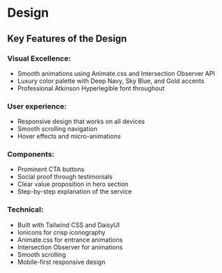 # Design

## Key Features of the Design

### Visual Excellence: 
- Smooth animations using Animate.css and Intersection Observer API
- Luxury color palette with Deep Navy, Sky Blue, and Gold accents
- Professional Atkinson Hyperlegible font throughout

### User experience:
- Responsive design that works on all devices
- Smooth scrolling navigation
- Hover effects and micro-animations

### Components:
- Prominent CTA buttons
- Social proof through testimonials
- Clear value proposition in hero section
- Step-by-step explanation of the service

### Technical:
- Built with Tailwind CSS and DaisyUI
- Ionicons for crisp iconography
- Animate.css for entrance animations
- Intersection Observer for animations
- Smooth scrolling
- Mobile-first responsive design